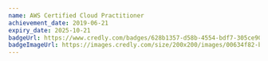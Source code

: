 ```yaml
---
name: AWS Certified Cloud Practitioner
achievement_date: 2019-06-21
expiry_date: 2025-10-21
badgeUrl: https://www.credly.com/badges/628b1357-d58b-4554-bdf7-305ce9035bf1
badgeImageUrl: https://images.credly.com/size/200x200/images/00634f82-b07f-4bbd-a6bb-53de397fc3a6/image.png
---
```

